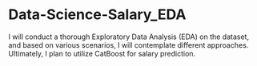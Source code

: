 # Data-Science-Salary_EDA
I will conduct a thorough Exploratory Data Analysis (EDA) on the dataset, and based on various scenarios, I will contemplate different approaches. Ultimately, I plan to utilize CatBoost for salary prediction.
